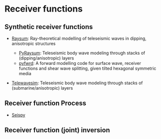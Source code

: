 # Receiver functions

## Synthetic receiver functions

- [Raysum](https://home.cc.umanitoba.ca/~frederik/Software/): Ray-theoretical modelling of teleseismic waves in dipping, anisotropic structures
    
    - [PyRaysum](https://paudetseis.github.io/pyraysum/): Teleseismic body wave modeling through stacks of (dipping/anisotropic) layers
    - [pyfwrd](https://github.com/NoisyLeon/pyfwrd): A forward modelling code for surface wave, receiver functions and shear wave splitting, given tilted hexagonal symmetric media
- [Telewavesim](https://paudetseis.github.io/Telewavesim/): Teleseismic body wave modeling through stacks of (submarine/anisotropic) layers
## Receiver function Process
- [Seispy](https://seispy.xumijian.me)

## Receiver function (joint) inversion